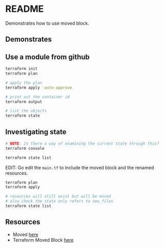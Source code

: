 # README

Demonstrates how to use moved block.  

## Demonstrates


## Use a module from github

```sh
terraform init
terraform plan 

# apply the plan
terraform apply -auto-approve

# print out the container id
terraform output

# list the objects
terraform state
```

## Investigating state

```sh
# NOTE: Is there a way of examining the current state through this?
terraform console

terraform state list
```

EDIT: Go edit the `main.tf` to include the moved block and the renamed resources.  

```sh
terraform plan 
terraform apply

# resources will still exist but will be moved
# also check the state only refers to new_files
terraform state list 
```

## Resources

* Moved [here](https://developer.hashicorp.com/terraform/language/modules/develop/refactoring)  
* Terraform Moved Block [here](https://brendanthompson.com/posts/2022/12/terraform-moved-block)